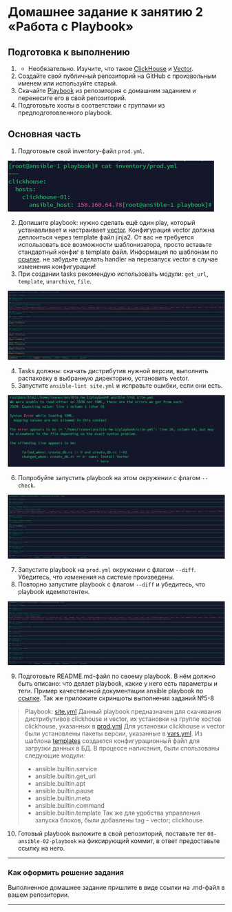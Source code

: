 # Домашнее задание к занятию 2 «Работа с Playbook»

## Подготовка к выполнению

1. * Необязательно. Изучите, что такое [ClickHouse](https://www.youtube.com/watch?v=fjTNS2zkeBs) и [Vector](https://www.youtube.com/watch?v=CgEhyffisLY).
2. Создайте свой публичный репозиторий на GitHub с произвольным именем или используйте старый.
3. Скачайте [Playbook](./playbook/) из репозитория с домашним заданием и перенесите его в свой репозиторий.
4. Подготовьте хосты в соответствии с группами из предподготовленного playbook.

## Основная часть

1. Подготовьте свой inventory-файл `prod.yml`.

![Ansible](https://github.com/gaming4funNel/ansible-hw-2/blob/main/img/ansible.png)

2. Допишите playbook: нужно сделать ещё один play, который устанавливает и настраивает [vector](https://vector.dev). Конфигурация vector должна деплоиться через template файл jinja2. От вас не требуется использовать все возможности шаблонизатора, просто вставьте стандартный конфиг в template файл. Информация по шаблонам по [ссылке](https://www.dmosk.ru/instruktions.php?object=ansible-nginx-install). не забудьте сделать handler на перезапуск vector в случае изменения конфигурации!
3. При создании tasks рекомендую использовать модули: `get_url`, `template`, `unarchive`, `file`.

![Ansible](https://github.com/gaming4funNel/ansible-hw-2/blob/main/img/ansible2.png)

4. Tasks должны: скачать дистрибутив нужной версии, выполнить распаковку в выбранную директорию, установить vector.
5. Запустите `ansible-lint site.yml` и исправьте ошибки, если они есть.

![Ansible](https://github.com/gaming4funNel/ansible-hw-2/blob/main/img/ansible1.png)

6. Попробуйте запустить playbook на этом окружении с флагом `--check`.

![Ansible](https://github.com/gaming4funNel/ansible-hw-2/blob/main/img/ansible3.png)

7. Запустите playbook на `prod.yml` окружении с флагом `--diff`. Убедитесь, что изменения на системе произведены.
8. Повторно запустите playbook с флагом `--diff` и убедитесь, что playbook идемпотентен.

![Ansible](https://github.com/gaming4funNel/ansible-hw-2/blob/main/img/ansible4.png)

9. Подготовьте README.md-файл по своему playbook. В нём должно быть описано: что делает playbook, какие у него есть параметры и теги. Пример качественной документации ansible playbook по [ссылке](https://github.com/opensearch-project/ansible-playbook). Так же приложите скриншоты выполнения заданий №5-8

>Playbook:
     [site.yml](playbook/site.yml)
>Данный playbook предназначен для скачивания дистрибутивов clickhouse и vector, их установки на группе хостов clickhouse, указанных в [prod.yml](playbook/inventory/prod.yml)
>Для установки clickhouse и vector были установлены пакеты версии, указанные в [vars.yml](playbook/group_vars/clickhouse/vars.yml). Из шаблона [templates](playbook/templates) создается конфигурационный файл для загрузки данных в БД. В процессе написания, были спользованы следующие модули:
> - ansible.builtin.service
> - ansible.builtin.get_url
> - ansible.builtin.apt
> - ansible.builtin.pause
> - ansible.builtin.meta
> - ansible.builtin.command
> - ansible.builtin.template
>Так же для удобства управления запуска блоков, были добавлены tag - vector; clickhouse.

10. Готовый playbook выложите в свой репозиторий, поставьте тег `08-ansible-02-playbook` на фиксирующий коммит, в ответ предоставьте ссылку на него.

---

### Как оформить решение задания

Выполненное домашнее задание пришлите в виде ссылки на .md-файл в вашем репозитории.

---
